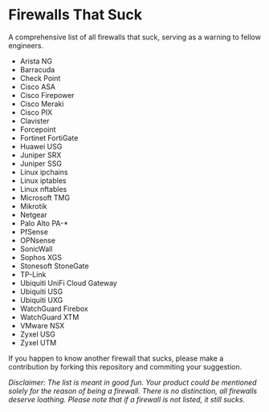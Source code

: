 # Firewalls That Suck
A comprehensive list of all firewalls that suck, serving as a warning to fellow engineers.

- Arista NG
- Barracuda
- Check Point
- Cisco ASA
- Cisco Firepower
- Cisco Meraki
- Cisco PIX
- Clavister
- Forcepoint
- Fortinet FortiGate
- Huawei USG
- Juniper SRX
- Juniper SSG
- Linux ipchains
- Linux iptables
- Linux nftables
- Microsoft TMG
- Mikrotik
- Netgear
- Palo Alto PA-*
- PfSense
- OPNsense
- SonicWall
- Sophos XGS
- Stonesoft StoneGate
- TP-Link
- Ubiquiti UniFi Cloud Gateway
- Ubiquiti USG
- Ubiquiti UXG
- WatchGuard Firebox
- WatchGuard XTM
- VMware NSX
- Zyxel USG
- Zyxel UTM

If you happen to know another firewall that sucks, please make a contribution by forking this repository and commiting your suggestion.

*Disclaimer: The list is meant in good fun. Your product could be mentioned solely for the reason of being a firewall. There is no distinction, all firewalls deserve loathing. Please note that if a firewall is not listed, it still sucks.*
